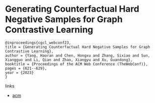 # Generating Counterfactual Hard Negative Samples for Graph Contrastive Learning

```
@inproceedings{cgcl_webconf23,
title = {Generating Counterfactual Hard Negative Samples for Graph Contrastive Learning},
author = {Yang, Haoran and Chen, Hongxu and Zhang, Sixiao and Sun, Xiangguo and Li, Qian and Zhao, Xiangyu and Xu, Guandong},
booktitle = {Proceedings of the ACM Web Conference (TheWebConf)},
pages = {621--629},
year = {2023}
}
```

links
- [acm](https://dl.acm.org/doi/10.1145/3543507.3583499)

